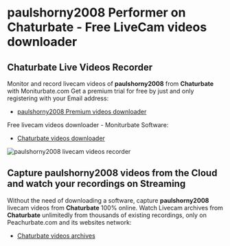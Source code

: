 # paulshorny2008 Performer on Chaturbate - Free LiveCam videos downloader

## Chaturbate Live Videos Recorder

Monitor and record livecam videos of **paulshorny2008** from **Chaturbate** with Moniturbate.com
Get a premium trial for free by just and only registering with your Email address:
* [paulshorny2008 Premium videos downloader](https://moniturbate.com/request-demo-licence-key.html)

Free livecam videos downloader - Moniturbate Software:
* [Chaturbate videos downloader](https://moniturbate.com/moniturbate-download-software.html)

![paulshorny2008 livecam videos recorder](https://peachurnet.com/templates/moniturbate-software.png)


## Capture paulshorny2008 videos from the Cloud and watch your recordings on Streaming

Without the need of downloading a software, capture **paulshorny2008** livecam videos from **Chaturbate** 100% online.
Watch Livecam archives from **Chaturbate** unlimitedly from thousands of existing recordings, only on Peachurbate.com and its websites network:
* [Chaturbate videos archives](https://peachurnet.com/)